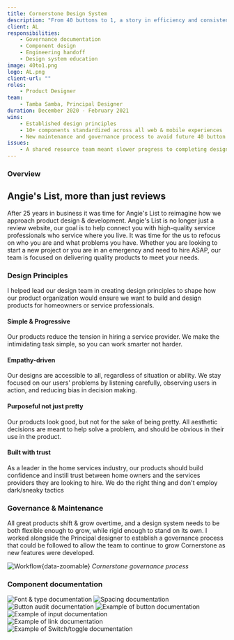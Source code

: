 ```yaml
---
title: Cornerstone Design System
description: "From 40 buttons to 1, a story in efficiency and consistency"
client: AL
responsibilities:
    - Governance documentation
    - Component design
    - Engineering handoff
    - Design system education
image: 40to1.png
logo: AL.png
client-url: ""
roles: 
    - Product Designer
team: 
    - Tamba Samba, Principal Designer
duration: December 2020 - February 2021
wins: 
    - Established design principles
    - 10+ components standardized across all web & mobile experiences
    - New maintenance and governance process to avoid future 40 button scenarios
issues:
    - A shared resource team meant slower progress to completing design system goals
---
```

<section>

### Overview
## Angie's List, more than just reviews
After 25 years in business it was time for Angie's List to reimagine how we approach product design & development. Angie's List is no longer just a review website, our goal is to help connect you with high-quality service professionals who service where you live. It was time for the us to refocus on who you are and what problems you have. Whether you are looking to start a new project or you are in an emergency and need to hire ASAP, our team is focused on delivering quality products to meet your needs.
</section>
<section>

### Design Principles
I helped lead our design team in creating design principles to shape how our product organization would ensure we want to build and design products for homeowners or service professionals.
<div class="principles">
    <div class="principle">
        <h4>Simple & Progressive</h4>
        <span>Our products reduce the tension in hiring a service provider. We make the intimidating task simple, so you can work smarter not harder.</span>
    </div>
    <div class="principle">
        <h4>Empathy-driven</h4>
        <span>Our designs are accessible to all, regardless of situation or ability. We stay focused on our users' problems by listening carefully, observing users in action, and reducing bias in decision making.</span>
    </div>
    <div class="principle">
        <h4>Purposeful not just pretty</h4>
        <span>Our products look good, but not for the sake of being pretty. All aesthetic decisions are meant to help solve a problem, and should be obvious in their use in the product.</span>
    </div>
    <div class="principle">
        <h4>Built with trust</h4>
        <span>As a leader in the home services industry, our products should build confidence and instill trust between home owners and the services providers they are looking to hire. We do the right thing and don't employ dark/sneaky tactics</span>
    </div>
</div>
</section>
<section>

### Governance & Maintenance
All great products shift & grow overtime, and a design system needs to be both flexible enough to grow, while rigid enough to stand on its own. I worked alongside the Principal designer to establish a governance process that could be followed to allow the team to continue to grow Cornerstone as new features were developed.

![Workflow](/assets/projects/al/workflow.png){data-zoomable}
*Cornerstone governance process*
</section>
<section>

### Component documentation
<div class="image-grid">
    <div class="column">
        <img src="/assets/projects/al/Font&Type.png" alt="Font & type documentation" data-zoomable />
        <img src="/assets/projects/al/Spacing.png" alt="Spacing documentation"data-zoomable />
    </div>
    <div class="column">
        <img src="/assets/projects/al/Button-Audit.png" alt="Button audit documentation" data-zoomable />
        <img src="/assets/projects/al/Buttons.png" alt="Example of button documentation" data-zoomable />
        <img src="/assets/projects/al/Inputs.png" alt="Example of input documentation" ata-zoomable />
    </div>
    <div class="column">
        <img src="/assets/projects/al/Links.png" alt="Example of link documentation" data-zoomable />
        <img src="/assets/projects/al/Toggles.png" alt="Example of Switch/toggle documentation" data-zoomable /> 
    </div>
</div>
</section>
